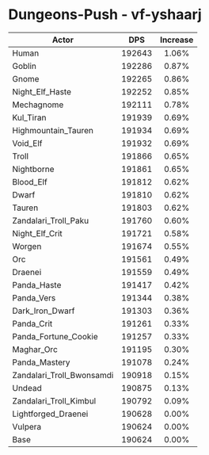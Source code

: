 # Dungeons-Push - vf-yshaarj
| Actor | DPS | Increase |
|---|:---:|:---:|
|Human|192643|1.06%|
|Goblin|192286|0.87%|
|Gnome|192265|0.86%|
|Night_Elf_Haste|192252|0.85%|
|Mechagnome|192111|0.78%|
|Kul_Tiran|191939|0.69%|
|Highmountain_Tauren|191934|0.69%|
|Void_Elf|191932|0.69%|
|Troll|191866|0.65%|
|Nightborne|191861|0.65%|
|Blood_Elf|191812|0.62%|
|Dwarf|191810|0.62%|
|Tauren|191803|0.62%|
|Zandalari_Troll_Paku|191760|0.60%|
|Night_Elf_Crit|191721|0.58%|
|Worgen|191674|0.55%|
|Orc|191561|0.49%|
|Draenei|191559|0.49%|
|Panda_Haste|191417|0.42%|
|Panda_Vers|191344|0.38%|
|Dark_Iron_Dwarf|191303|0.36%|
|Panda_Crit|191261|0.33%|
|Panda_Fortune_Cookie|191257|0.33%|
|Maghar_Orc|191195|0.30%|
|Panda_Mastery|191078|0.24%|
|Zandalari_Troll_Bwonsamdi|190918|0.15%|
|Undead|190875|0.13%|
|Zandalari_Troll_Kimbul|190792|0.09%|
|Lightforged_Draenei|190628|0.00%|
|Vulpera|190624|0.00%|
|Base|190624|0.00%|
